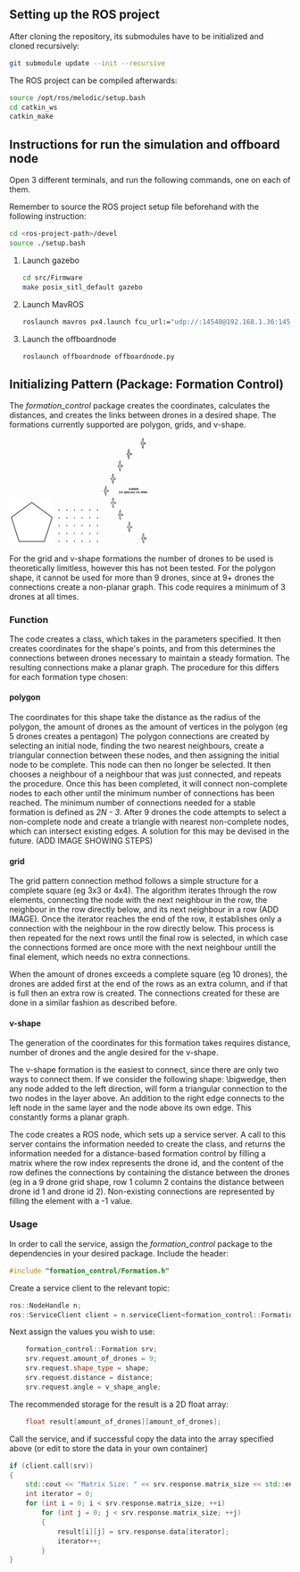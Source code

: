 
## Setting up the ROS project

After cloning the repository, its submodules have to be initialized and cloned
recursively:

```bash
git submodule update --init --recursive
```

The ROS project can be compiled afterwards:

```bash
source /opt/ros/melodic/setup.bash
cd catkin_ws
catkin_make
```


## Instructions for run the simulation and offboard node

Open 3 different terminals, and run the following commands, one on each of them.

Remember to source the ROS project setup file beforehand with the following
instruction:


```bash
cd <ros-project-path>/devel
source ./setup.bash
```

1. Launch gazebo

	```bash
	cd src/Firmware
	make posix_sitl_default gazebo
	```

2. Launch MavROS

	```bash
	roslaunch mavros px4.launch fcu_url:="udp://:14540@192.168.1.36:14557"
	```
3. Launch the offboardnode

	```bash
	roslaunch offboardnode offboardnode.py
	```




## Initializing Pattern (Package: Formation Control)

The *formation_control* package creates the coordinates, calculates the distances, and creates the links between drones in a desired shape. The formations currently supported are polygon, grids, and v-shape.

<img src="images/pentagon.jpeg" width="80">  <img src="images/grid.png" width="80">  <img src="images/v-shape.jpg" width="80">

For the grid and v-shape formations the number of drones to be used is theoretically limitless, however this has not been tested. For the polygon shape, it cannot be used for more than 9 drones, since at 9+ drones the connections create a non-planar graph. This code requires a minimum of 3 drones at all times.

### Function
The code creates a class, which takes in the parameters specified. It then creates coordinates for the shape's points, and from this determines the connections between drones necessary to maintain a steady formation. The resulting connections make a planar graph. The procedure for this differs for each formation type chosen:

#### polygon
The coordinates for this shape take the distance as the radius of the polygon, the amount of drones as the amount of vertices in the polygon (eg 5 drones creates a pentagon)
The polygon connections are created by selecting an initial node, finding the two nearest neighbours, create a triangular connection between these nodes, and then assigning the initial node to be complete. This node can then no longer be selected. It then chooses a neighbour of a neighbour that was just connected, and repeats the procedure. Once this has been completed, it will connect non-complete nodes to each other until the minimum number of connections has been reached. The minimum number of connections needed for a stable formation is defined as *2N - 3*. After 9 drones the code attempts to select a non-complete node and create a triangle with nearest non-complete nodes, which can intersect existing edges. A solution for this may be devised in the future. (ADD IMAGE SHOWING STEPS)

#### grid
The grid pattern connection method follows a simple structure for a complete square (eg 3x3 or 4x4). The algorithm iterates through the row elements, connecting the node with the next neighbour in the row, the neighbour in the row directly below, and its next neighbour in a row (ADD IMAGE). Once the iterator reaches the end of the row, it establishes only a connection with the neighbour in the row directly below. This process is then repeated for the next rows until the final row is selected, in which case the connections formed are once more with the next neighbour untill the final element, which needs no extra connections.

When the amount of drones exceeds a complete square (eg 10 drones), the drones are added first at the end of the rows as an extra column, and if that is full then an extra row is created. The connections created for these are done in a similar fashion as described before.

#### v-shape
The generation of the coordinates for this formation takes requires distance, number of drones and the angle desired for the v-shape.

The v-shape formation is the easiest to connect, since there are only two ways to connect them. If we consider the following shape: \bigwedge, then any node added to the left direction, will form a triangular connection to the two nodes in the layer above. An addition to the right edge connects to the left node in the same layer and the node above its own edge. This constantly forms a planar graph.


The code creates a ROS node, which sets up a service server. A call to this server contains the information needed to create the class, and returns the information needed for a distance-based formation control by filling a matrix where the row index represents the drone id, and the content of the row defines the connections by containing the distance between the drones (eg in a 9 drone grid shape, row 1 column 2 contains the distance between drone id 1 and drone id 2). Non-existing connections are represented by filling the element with a -1 value. 

### Usage
In order to call the service, assign the *formation_control* package to the dependencies in your desired package. Include the header:
```cpp
#include "formation_control/Formation.h"
```

Create a service client to the relevant topic: 

```cpp
ros::NodeHandle n;
ros::ServiceClient client = n.serviceClient<formation_control::Formation>("formation_control");
```

Next assign the values you wish to use:
```cpp
	formation_control::Formation srv;
	srv.request.amount_of_drones = 9;
	srv.request.shape_type = shape;
	srv.request.distance = distance;
	srv.request.angle = v_shape_angle;
```
The recommended storage for the result is a 2D float array:

```cpp
	float result[amount_of_drones][amount_of_drones];
```
Call the service, and if successful copy the data into the array specified above (or edit to store the data in your own container)    
```cpp
if (client.call(srv))
{
	std::cout << "Matrix Size: " << srv.response.matrix_size << std::endl;
	int iterator = 0;
	for (int i = 0; i < srv.response.matrix_size; ++i)
		for (int j = 0; j < srv.response.matrix_size; ++j)
		{
			result[i][j] = srv.response.data[iterator];
			iterator++;
		}
}
```
